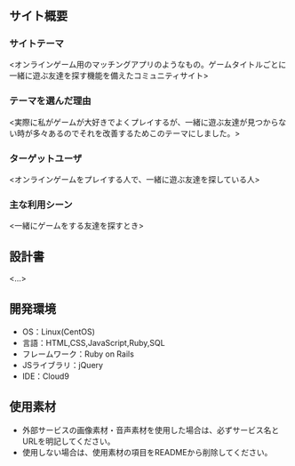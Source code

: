 # <Gamers Hub>

## サイト概要
### サイトテーマ
<オンラインゲーム用のマッチングアプリのようなもの。ゲームタイトルごとに一緒に遊ぶ友達を探す機能を備えたコミュニティサイト>

### テーマを選んだ理由
<実際に私がゲームが大好きでよくプレイするが、一緒に遊ぶ友達が見つからない時が多々あるのでそれを改善するためこのテーマにしました。>

### ターゲットユーザ
<オンラインゲームをプレイする人で、一緒に遊ぶ友達を探している人>

### 主な利用シーン
<一緒にゲームをする友達を探すとき>

## 設計書
<...>

## 開発環境
- OS：Linux(CentOS)
- 言語：HTML,CSS,JavaScript,Ruby,SQL
- フレームワーク：Ruby on Rails
- JSライブラリ：jQuery
- IDE：Cloud9

## 使用素材
- 外部サービスの画像素材・音声素材を使用した場合は、必ずサービス名とURLを明記してください。
- 使用しない場合は、使用素材の項目をREADMEから削除してください。